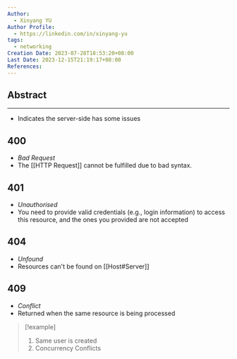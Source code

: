 ```yaml
---
Author:
  - Xinyang YU
Author Profile:
  - https://linkedin.com/in/xinyang-yu
tags:
  - networking
Creation Date: 2023-07-28T18:53:20+08:00
Last Date: 2023-12-15T21:19:17+08:00
References: 
---
```

## Abstract
---
- Indicates the server-side has some issues


## 400
- *Bad Request*
- The [[HTTP Request]] cannot be fulfilled due to bad syntax.
## 401
- *Unauthorised*
- You need to provide valid credentials (e.g., login information) to access this resource, and the ones you provided are not accepted
## 404
- *Unfound*
- Resources can't be found on [[Host#Server]]

## 409
- *Conflict*
- Returned when the same resource is being processed
>[!example]
>1. Same user is created
>2. Concurrency Conflicts 